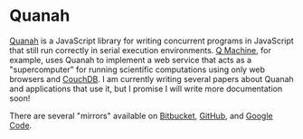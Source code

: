 Quanah
======

[Quanah](http://wilkinson.github.com/quanah) is a JavaScript library for
writing concurrent programs in JavaScript that still run correctly in serial
execution environments. [Q Machine](http://qmachine.org), for example, uses
Quanah to implement a web service that acts as a "supercomputer" for running
scientific computations using only web browsers and
[CouchDB](http://couchdb.apache.org/). I am currently writing several papers
about Quanah and applications that use it, but I promise I will write more
documentation soon!

There are several "mirrors" available on
[Bitbucket](https://bitbucket.org/wilkinson/quanah),
[GitHub](https://github.com/wilkinson/quanah), and
[Google Code](https://quanah.googlecode.com).

